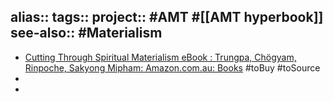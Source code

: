 alias::
tags::
project:: #AMT #[[AMT hyperbook]] 
see-also:: #Materialism
-
- [Cutting Through Spiritual Materialism eBook : Trungpa, Chögyam, Rinpoche, Sakyong Mipham: Amazon.com.au: Books](https://www.amazon.com.au/Cutting-Through-Spiritual-Materialism-Chogyam-ebook/dp/B00HQM20NK/ref=books_dbstyp_desktop_mfs_ys_6?_encoding=UTF8&pd_rd_w=icvuA&content-id=amzn1.sym.4f1fbb93-0512-4473-9fa3-610ca85f8fcc&pf_rd_p=4f1fbb93-0512-4473-9fa3-610ca85f8fcc&pf_rd_r=Y4HMRZG6K3F84V104PRF&pd_rd_wg=hVboP&pd_rd_r=52a10fb5-6290-46ff-9a0e-8aee0120bb9c) #toBuy #toSource
-
-